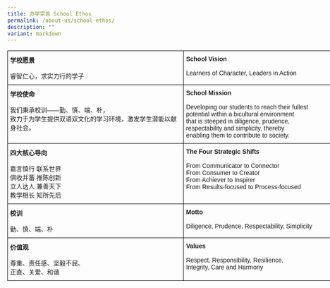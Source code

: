 ```yaml
---
title: 办学宗旨 School Ethos
permalink: /about-us/school-ethos/
description: ""
variant: markdown
---
```

<style type="text/css">
.tg  {border-collapse:collapse;border-spacing:0;}
.tg td{border-color:black;border-style:solid;border-width:1px;font-family:Arial, sans-serif;font-size:14px;
  overflow:hidden;padding:10px 5px;word-break:normal;}
.tg th{border-color:black;border-style:solid;border-width:1px;font-family:Arial, sans-serif;font-size:14px;
  font-weight:normal;overflow:hidden;padding:10px 5px;word-break:normal;}
.tg .tg-1wig{font-weight:bold;text-align:left;vertical-align:top}
</style>
<table class="tg" style="undefined;table-layout: fixed; width: 800px">
<colgroup>
<col style="width: 400px">
<col style="width: 400px">
</colgroup>
<tbody>
  <tr>
		<td class="tg-1wig" rowspan="2"><strong>学校愿景</strong><br><br><span style="font-weight:400;font-style:normal">睿智仁心，求实力行的学子</span></td>
    <td class="tg-1wig" rowspan="2"><strong>School Vision</strong><br><br><span style="font-weight:400;font-style:normal">Learners of Character, Leaders in Action</span></td>
  </tr>
  <tr>
  </tr>
  <tr>
    <td class="tg-1wig"><strong>学校使命</strong><br><br><span style="font-weight:normal">我们秉承校训——勤、慎、端、朴，</span><br><span style="font-weight:normal">致力于为学生提供双语双文化的学习环境，激发学生潜能以献身社会。</span></td>
    <td class="tg-1wig"><strong>School Mission</strong><br><br><span style="font-weight:normal">Developing our students to reach their fullest</span><br><span style="font-weight:normal">potential within a bicultural environment</span><br><span style="font-weight:normal">that is steeped in diligence, prudence,</span><br><span style="font-weight:normal">respectability and simplicity, thereby</span><br><span style="font-weight:normal">enabling them to contribute to society.</span></td>
  </tr>
  <tr>
    <td class="tg-1wig"><strong>四大核心导向</strong><br><br><span style="font-weight:normal">嘉言慎行 联系世界</span><br><span style="font-weight:normal">俱收并蓄 推陈创新</span><br><span style="font-weight:normal">立人达人 兼善天下</span><br><span style="font-weight:normal">教学相长 知所先后</span></td>
    <td class="tg-1wig"><strong>The Four Strategic Shifts</strong><br><br><span style="font-weight:normal">From Communicator to Connector</span><br><span style="font-weight:normal">From Consumer to Creator</span><br><span style="font-weight:normal">From Achiever to Inspirer</span><br><span style="font-weight:normal">From Results-focused to Process-focused</span></td>
  </tr>
  <tr>
    <td class="tg-1wig"><strong>校训</strong><br><br><span style="font-weight:400;font-style:normal">勤、慎、端、朴</span></td>
    <td class="tg-1wig"><strong>Motto</strong><br><br><span style="font-weight:400;font-style:normal">Diligence, Prudence, Respectability, Simplicity</span></td>
  </tr>
  <tr>
    <td class="tg-1wig"><strong>价值观</strong><br><br><span style="font-weight:normal">尊重、责任感、坚毅不屈、</span><br><span style="font-weight:normal">正直、关爱、和谐</span></td>
    <td class="tg-1wig"><strong>Values</strong><br><br><span style="font-weight:normal">Respect, Responsibility, Resilience,</span><br><span style="font-weight:normal">Integrity, Care and Harmony</span></td>
  </tr>
</tbody>
</table>